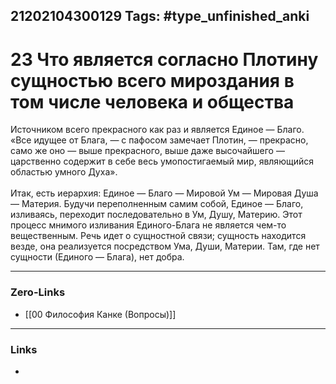21202104300129
Tags: #type_unfinished_anki 
---
# 23 Что является согласно Плотину сущностью всего мироздания в том числе человека и общества

Источником всего прекрасного как раз и является Единое — Благо.<br>«Все идущее от Блага, — с пафосом замечает Плотин, — прекрасно, само же оно — выше прекрасного, выше даже высочайшего — царственно содержит в себе весь умопостигаемый мир, являющийся областью умного Духа».<br><br>Итак, есть иерархия: Единое — Благо — Мировой Ум — Мировая Душа — Материя. Будучи переполненным самим собой, Единое — Благо, изливаясь, переходит последовательно в Ум, Душу, Материю. Этот процесс мнимого изливания Единого-Блага не является чем-то вещественным. Речь идет о сущностной связи; сущность находится везде, она реализуется посредством Ума, Души, Материи. Там, где нет сущности (Единого — Блага), нет добра.

---
### Zero-Links
- [[00 Философия Канке (Вопросы)]]
---
### Links
-